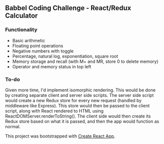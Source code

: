 ## Babbel Coding Challenge - React/Redux Calculator

### Functionality
- Basic arithmetic
- Floating point operations
- Negative numbers with toggle
- Percentage, natural log, exponentiation, square root
- Memory storage and recall (with M+ and MR, store 0 to delete memory)
- Operator and memory status in top left

### To-do
Given more time, I'd implement isomorphic rendering. This would be done by creating separate client and server side scripts. The server side script would create a new Redux store for every new request (handled by middleware like Express). This store would then be passed to the client script, along with React rendered to HTML using ReactDOMServer.renderToString(). The client side would then create its Redux store based on what it is passed, and then the app would function as normal.

This project was bootstrapped with [Create React App](https://github.com/facebook/create-react-app).
